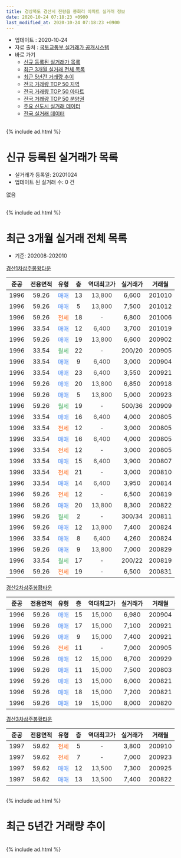 ```yaml
---
title: 경상북도 경산시 진량읍 봉회리 아파트 실거래 정보
date: 2020-10-24 07:18:23 +0900
last_modified_at: 2020-10-24 07:18:23 +0900
---
```


* 업데이트 : 2020-10-24
* 자료 출처 : [국토교통부 실거래가 공개시스템](http://rt.molit.go.kr)
* 바로 가기
    * [신규 등록된 실거래가 목록](#신규-등록된-실거래가-목록)
    * [최근 3개월 실거래 전체 목록](#최근-3개월-실거래-전체-목록)
    * [최근 5년간 거래량 추이](#최근-5년간-거래량-추이)
    * [전국 거래량 TOP 50 지역](https://inasie.github.io/apt-trade-info/최근-3개월-전국에서-가장-거래가-많이-발생한-지역)
    * [전국 거래량 TOP 50 아파트](https://inasie.github.io/apt-trade-info/최근-3개월-전국에서-가장-거래가-많이-발생한-아파트)
    * [전국 거래량 TOP 50 분양권](https://inasie.github.io/apt-trade-info/최근-3개월-전국에서-가장-거래가-많이-발생한-분양권)
    * [주요 신도시 실거래 데이터](https://inasie.github.io/apt-trade-info/주요-신도시)
    * [전국 실거래 데이터](https://inasie.github.io/apt-trade-info/전국)
<br>
{% include ad.html %}
<br>

# 신규 등록된 실거래가 목록
* 실거래가 등록일: 20201024
* 업데이트 된 실거래 수: 0 건

없음

<br>
{% include ad.html %}
<br>

# 최근 3개월 실거래 전체 목록
* 기준: 202008-202010


[경산1차삼주봉황타운](https://search.naver.com/search.naver?query=%EA%B2%BD%EC%83%81%EB%B6%81%EB%8F%84+%EA%B2%BD%EC%82%B0%EC%8B%9C+%EC%A7%84%EB%9F%89%EC%9D%8D+%EB%B4%89%ED%9A%8C%EB%A6%AC+%EA%B2%BD%EC%82%B01%EC%B0%A8%EC%82%BC%EC%A3%BC%EB%B4%89%ED%99%A9%ED%83%80%EC%9A%B4)

|준공|전용면적|유형|층|역대최고가|실거래가|거래월|
|:---:|:---:|:---:|:---:|:---:|:---:|:---:|
|1996|59.26|<span style="color:#4285f3">매매</span>|13|<span style="color:#444444">13,800</span>|6,600|201010|
|1996|59.26|<span style="color:#4285f3">매매</span>|5|<span style="color:#444444">13,800</span>|7,500|201012|
|1996|59.26|<span style="color:#ff5a00">전세</span>|18|<span style="color:#444444">-</span>|6,800|201006|
|1996|33.54|<span style="color:#4285f3">매매</span>|12|<span style="color:#444444">6,400</span>|3,700|201019|
|1996|59.26|<span style="color:#4285f3">매매</span>|19|<span style="color:#444444">13,800</span>|6,600|200902|
|1996|33.54|<span style="color:#34a853">월세</span>|22|<span style="color:#444444">-</span>|200/20|200905|
|1996|33.54|<span style="color:#4285f3">매매</span>|9|<span style="color:#444444">6,400</span>|3,000|200904|
|1996|33.54|<span style="color:#4285f3">매매</span>|23|<span style="color:#444444">6,400</span>|3,550|200921|
|1996|59.26|<span style="color:#4285f3">매매</span>|20|<span style="color:#444444">13,800</span>|6,850|200918|
|1996|59.26|<span style="color:#4285f3">매매</span>|5|<span style="color:#444444">13,800</span>|5,000|200923|
|1996|59.26|<span style="color:#34a853">월세</span>|19|<span style="color:#444444">-</span>|500/36|200909|
|1996|33.54|<span style="color:#4285f3">매매</span>|16|<span style="color:#444444">6,400</span>|4,000|200805|
|1996|33.54|<span style="color:#ff5a00">전세</span>|12|<span style="color:#444444">-</span>|3,000|200805|
|1996|33.54|<span style="color:#4285f3">매매</span>|16|<span style="color:#444444">6,400</span>|4,000|200805|
|1996|33.54|<span style="color:#ff5a00">전세</span>|12|<span style="color:#444444">-</span>|3,000|200805|
|1996|33.54|<span style="color:#4285f3">매매</span>|15|<span style="color:#444444">6,400</span>|3,900|200807|
|1996|33.54|<span style="color:#ff5a00">전세</span>|21|<span style="color:#444444">-</span>|3,000|200810|
|1996|33.54|<span style="color:#4285f3">매매</span>|14|<span style="color:#444444">6,400</span>|3,950|200814|
|1996|59.26|<span style="color:#ff5a00">전세</span>|12|<span style="color:#444444">-</span>|6,500|200819|
|1996|59.26|<span style="color:#4285f3">매매</span>|20|<span style="color:#444444">13,800</span>|8,300|200822|
|1996|59.26|<span style="color:#34a853">월세</span>|2|<span style="color:#444444">-</span>|300/34|200811|
|1996|59.26|<span style="color:#4285f3">매매</span>|12|<span style="color:#444444">13,800</span>|7,400|200824|
|1996|33.54|<span style="color:#4285f3">매매</span>|8|<span style="color:#444444">6,400</span>|4,260|200824|
|1996|59.26|<span style="color:#4285f3">매매</span>|9|<span style="color:#444444">13,800</span>|7,000|200829|
|1996|33.54|<span style="color:#34a853">월세</span>|17|<span style="color:#444444">-</span>|200/22|200819|
|1996|59.26|<span style="color:#ff5a00">전세</span>|19|<span style="color:#444444">-</span>|6,500|200831|

[경산2차삼주봉황타운](https://search.naver.com/search.naver?query=%EA%B2%BD%EC%83%81%EB%B6%81%EB%8F%84+%EA%B2%BD%EC%82%B0%EC%8B%9C+%EC%A7%84%EB%9F%89%EC%9D%8D+%EB%B4%89%ED%9A%8C%EB%A6%AC+%EA%B2%BD%EC%82%B02%EC%B0%A8%EC%82%BC%EC%A3%BC%EB%B4%89%ED%99%A9%ED%83%80%EC%9A%B4)

|준공|전용면적|유형|층|역대최고가|실거래가|거래월|
|:---:|:---:|:---:|:---:|:---:|:---:|:---:|
|1996|59.26|<span style="color:#4285f3">매매</span>|15|<span style="color:#444444">15,000</span>|6,980|200904|
|1996|59.26|<span style="color:#4285f3">매매</span>|17|<span style="color:#444444">15,000</span>|7,100|200921|
|1996|59.26|<span style="color:#4285f3">매매</span>|9|<span style="color:#444444">15,000</span>|7,400|200921|
|1996|59.26|<span style="color:#ff5a00">전세</span>|11|<span style="color:#444444">-</span>|7,000|200905|
|1996|59.26|<span style="color:#4285f3">매매</span>|12|<span style="color:#444444">15,000</span>|6,700|200929|
|1996|59.26|<span style="color:#4285f3">매매</span>|11|<span style="color:#444444">15,000</span>|7,500|200803|
|1996|59.26|<span style="color:#4285f3">매매</span>|13|<span style="color:#444444">15,000</span>|6,000|200821|
|1996|59.26|<span style="color:#4285f3">매매</span>|18|<span style="color:#444444">15,000</span>|7,200|200821|
|1996|59.26|<span style="color:#4285f3">매매</span>|19|<span style="color:#444444">15,000</span>|8,000|200820|

[경산3차삼주봉황타운](https://search.naver.com/search.naver?query=%EA%B2%BD%EC%83%81%EB%B6%81%EB%8F%84+%EA%B2%BD%EC%82%B0%EC%8B%9C+%EC%A7%84%EB%9F%89%EC%9D%8D+%EB%B4%89%ED%9A%8C%EB%A6%AC+%EA%B2%BD%EC%82%B03%EC%B0%A8%EC%82%BC%EC%A3%BC%EB%B4%89%ED%99%A9%ED%83%80%EC%9A%B4)

|준공|전용면적|유형|층|역대최고가|실거래가|거래월|
|:---:|:---:|:---:|:---:|:---:|:---:|:---:|
|1997|59.62|<span style="color:#ff5a00">전세</span>|5|<span style="color:#444444">-</span>|3,800|200910|
|1997|59.62|<span style="color:#ff5a00">전세</span>|7|<span style="color:#444444">-</span>|7,000|200923|
|1997|59.62|<span style="color:#4285f3">매매</span>|12|<span style="color:#444444">13,500</span>|7,300|200925|
|1997|59.62|<span style="color:#4285f3">매매</span>|13|<span style="color:#444444">13,500</span>|7,400|200822|


<br>
{% include ad.html %}
<br>

# 최근 5년간 거래량 추이


<div style="width:100%;">
    <canvas id="deal_progress" height="200"></canvas>
</div>

<script>
new Chart(document.getElementById("deal_progress"), {
    type: 'line',
    data: {
        labels: ['201510','201511','201512','201601','201602','201603','201604','201605','201606','201607','201608','201609','201610','201611','201612','201701','201702','201703','201704','201705','201706','201707','201708','201709','201710','201711','201712','201801','201802','201803','201804','201805','201806','201807','201808','201809','201810','201811','201812','201901','201902','201903','201904','201905','201906','201907','201908','201909','201910','201911','201912','202001','202002','202003','202004','202005','202006','202007','202008','202009','202010'],
        datasets: [{
            label: '매매',
            pointRadius: 1,
            data: [22, 9, 9, 7, 6, 6, 14, 11, 6, 12, 8, 9, 6, 8, 3, 8, 10, 6, 5, 11, 12, 4, 8, 10, 10, 6, 7, 10, 3, 12, 6, 6, 5, 3, 8, 9, 10, 12, 4, 8, 3, 11, 8, 10, 6, 6, 5, 4, 10, 8, 11, 5, 11, 10, 10, 15, 11, 12, 13, 10, 3],
            borderColor: "rgba(255, 201, 14, 1)",
            backgroundColor: "rgba(255, 201, 14, 0.5)",
            fill: false,
            lineTension: 0
        },{
            label: '전월세',
            pointRadius: 1,
            data: [9, 6, 4, 8, 6, 6, 9, 6, 6, 7, 5, 5, 7, 6, 4, 6, 9, 10, 4, 6, 7, 4, 4, 3, 6, 5, 4, 4, 9, 4, 6, 2, 4, 3, 5, 4, 7, 2, 2, 6, 6, 7, 7, 7, 7, 2, 4, 6, 3, 4, 4, 1, 8, 3, 9, 6, 4, 5, 7, 5, 1],
            borderColor: "rgba(0, 141, 185, 1)",
            backgroundColor: "rgba(0, 141, 185, 0.5)",
            fill: false,
            lineTension: 0
        }
        ]
    },
    options: {
        responsive: true,
        title: {
            display: false
        },
        tooltips: {
            mode: 'index',
            intersect: false
        },
        hover: {
            mode: 'nearest',
            intersect: true
        },
        scales: {
            xAxes: [{
                display: true,
                scaleLabel: {
                    display: true,
                    labelString: '년/월'
                }
            }],
            yAxes: [{
                display: true,
                ticks: {
                    suggestedMin: 0,
                },
                scaleLabel: {
                    display: true,
                    labelString: '실거래 수'
                }
            }]
        }
    }
});

</script>


<br>
{% include ad.html %}
<br>


